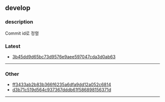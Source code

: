 ## develop
### description
Commit id로 정렬

### Latest
- [3b45dd9d65bc73d9576e9aee597047cda3d0ab63](3b45dd9d65bc73d9576e9aee597047cda3d0ab63/index.md)
- - - 
### Other
- [ff3433ab2b83b366f6235a6dfa9dd12a052c6814](ff3433ab2b83b366f6235a6dfa9dd12a052c6814/index.md)
- [d3b71c519d564c937367dddb61f586898156371d](d3b71c519d564c937367dddb61f586898156371d/index.md)
- - - 
